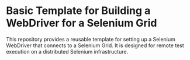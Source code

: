 # Basic Template for Building a WebDriver for a Selenium Grid
This repository provides a reusable template for setting up a Selenium WebDriver that connects to a Selenium Grid. It is designed for remote test execution on a distributed Selenium infrastructure.

